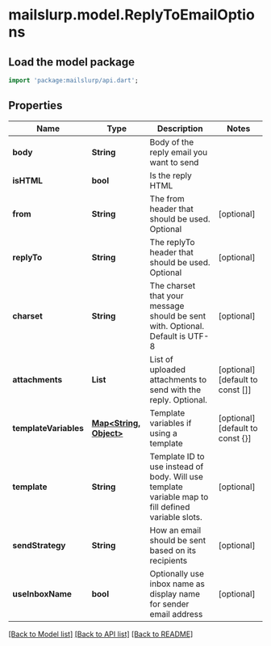 # mailslurp.model.ReplyToEmailOptions

## Load the model package
```dart
import 'package:mailslurp/api.dart';
```

## Properties
Name | Type | Description | Notes
------------ | ------------- | ------------- | -------------
**body** | **String** | Body of the reply email you want to send | 
**isHTML** | **bool** | Is the reply HTML | 
**from** | **String** | The from header that should be used. Optional | [optional] 
**replyTo** | **String** | The replyTo header that should be used. Optional | [optional] 
**charset** | **String** | The charset that your message should be sent with. Optional. Default is UTF-8 | [optional] 
**attachments** | **List<String>** | List of uploaded attachments to send with the reply. Optional. | [optional] [default to const []]
**templateVariables** | [**Map<String, Object>**](Object) | Template variables if using a template | [optional] [default to const {}]
**template** | **String** | Template ID to use instead of body. Will use template variable map to fill defined variable slots. | [optional] 
**sendStrategy** | **String** | How an email should be sent based on its recipients | [optional] 
**useInboxName** | **bool** | Optionally use inbox name as display name for sender email address | [optional] 

[[Back to Model list]](../README#documentation-for-models) [[Back to API list]](../README#documentation-for-api-endpoints) [[Back to README]](../README)


